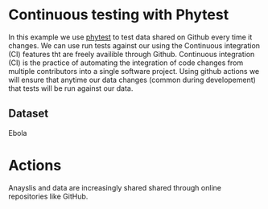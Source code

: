 # Continuous testing with Phytest

In this example we use [phytest]() to test data shared on Github every time it changes. We can use run tests against our using the Continuous integration (CI) features tht are freely availible through Github. Continuous integration (CI) is the practice of automating the integration of code changes from multiple contributors into a single software project. Using github actions we will ensure that anytime our data changes (common during developement) that tests will be run against our data.


## Dataset 

Ebola 

# Actions


Anayslis and data are increasingly shared shared through online repositories like GitHub. 
